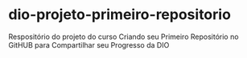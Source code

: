 # dio-projeto-primeiro-repositorio
Respositório do projeto do curso Criando seu Primeiro Repositório no GitHUB para Compartilhar seu Progresso da DIO
